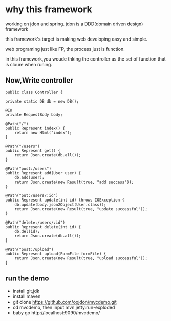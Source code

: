 why this framework
=======

working on jdon and spring.
jdon is a DDD(domain driven design) framework

this framework's target is making web developing easy and simple.

web programing just like FP, the process just is function.

in this framework,you woude thking the controller as the set of function that is cloure when runing.

Now,Write controller
-----------------------
    public class Controller {

    private static DB db = new DB();

    @In
    private RequestBody body;

    @Path("/")
    public Represent index() {
        return new Html("index");
    }

    @Path("/users")
    public Represent get() {
        return Json.create(db.all());
    }

    @Path("post:/users")
    public Represent add(User user) {
        db.add(user);
        return Json.create(new Result(true, "add success"));
    }

    @Path("put:/users/:id")
    public Represent update(int id) throws IOException {
        db.update(body.json2Object(User.class));
        return Json.create(new Result(true, "update successful"));
    }

    @Path("delete:/users/:id")
    public Represent delete(int id) {
        db.del(id);
        return Json.create(db.all());
    }

    @Path("post:/upload")
    public Represent upload(FormFile formFile) {
        return Json.create(new Result(true, "upload successful"));
    }


run the demo
--------------------------

* install git,jdk
* install maven
* git clone https://github.com/oojdon/mvcdemo.git
* cd mvcdemo, then input mvn jetty:run-exploded
* baby go http://localhost:9090/mvcdemo/



